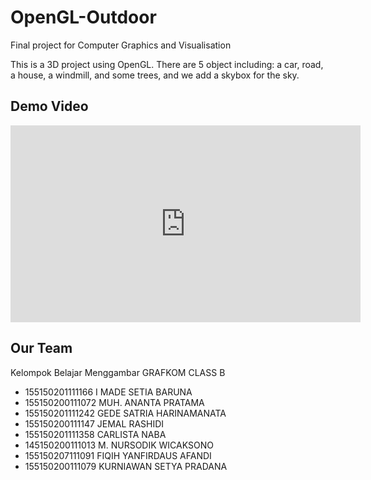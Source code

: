 # OpenGL-Outdoor
Final project for Computer Graphics and Visualisation

This is a 3D project using OpenGL. There are 5 object including: a car, road, a house, a windmill, and some trees, and we add a skybox for the sky.

## Demo Video
<iframe width="560" height="315" src="https://www.youtube.com/embed/veqsgsSay9w?ecver=1" frameborder="0" allow="autoplay; encrypted-media" allowfullscreen></iframe>

## Our Team
Kelompok Belajar Menggambar
GRAFKOM CLASS B
- 155150201111166 I MADE SETIA BARUNA
- 155150200111072 MUH. ANANTA PRATAMA
- 155150201111242 GEDE SATRIA HARINAMANATA
- 155150200111147 JEMAL RASHIDI
- 155150201111358 CARLISTA NABA
- 145150200111013 M. NURSODIK WICAKSONO
- 155150207111091 FIQIH YANFIRDAUS AFANDI
- 155150200111079 KURNIAWAN SETYA PRADANA
